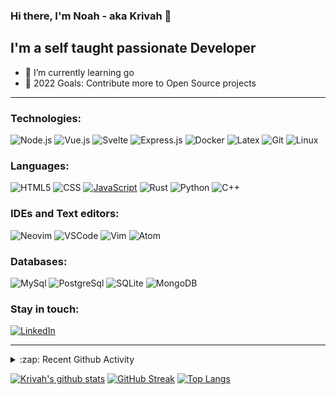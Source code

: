 ### Hi there, I'm Noah - aka Krivah 👋

## I'm a self taught passionate Developer

- 🌱 I’m currently learning go
- 🥅 2022 Goals: Contribute more to Open Source projects

---

### Technologies:

![Node.js](https://img.shields.io/badge/-Node-000?&logo=node.js)
![Vue.js](https://img.shields.io/badge/-Vue-000?&logo=vue.js)
![Svelte](https://img.shields.io/badge/-Svelte-000?&logo=svelte)
![Express.js](https://img.shields.io/badge/-Express-000?&logo=express)
![Docker](https://img.shields.io/badge/-Docker-000?&logo=Docker)
![Latex](https://img.shields.io/badge/-LaTeX-000?&logo=latex&logoColor=008080)
![Git](https://img.shields.io/badge/-Git-000?&logo=git&logoColor=F05032)
![Linux](https://img.shields.io/badge/-Linux-000?&logo=Linux&logoColor=FCC624)


### Languages:

![HTML5](https://img.shields.io/badge/-HTML5-000?&logo=html5&logoColor=E34F26)
![CSS](https://img.shields.io/badge/-CSS-000?&logo=css3&logoColor=1572B6)
[![JavaScript](https://img.shields.io/badge/-JavaScript-000?&logo=JavaScript&logoColor=ddc508)](https://github.com/krivahtoo?tab=repositories&q=&type=&language=javascript)
![Rust](https://img.shields.io/badge/-Rust-000?&logo=rust&logoColor=a72145)
![Python](https://img.shields.io/badge/-Python-000?&logo=python)
![C++](https://img.shields.io/badge/-C%2B%2B-000?&logo=c%2B%2B&logoColor=1572B6)

### IDEs and Text editors:

![Neovim](https://img.shields.io/badge/-Neovim-000?&logo=neovim)
![VSCode](https://img.shields.io/badge/-VSCode-000?&logo=Visual%20Studio%20Code&logoColor=007ACC)
![Vim](https://img.shields.io/badge/-Vim-000?&logo=vim&logoColor=47A248)
![Atom](https://img.shields.io/badge/-Atom-000?&logo=atom)

### Databases:

![MySql](https://img.shields.io/badge/-MySql-000?&logo=MySQL&logoColor=4479A1)
![PostgreSql](https://img.shields.io/badge/-PostgreSql-000?&logo=postgresql&logoColor=336791)
![SQLite](https://img.shields.io/badge/-SQLite-000?&logo=sqlite&logoColor=003B57)
![MongoDB](https://img.shields.io/badge/-MongoDB-000?&logo=mongodb&logoColor=47A248)

### Stay in touch:

[![LinkedIn](https://img.shields.io/badge/-LinkedIn-000?&logo=LinkedIn&logoColor=0077B5)](https://www.linkedin.com/in/krivahtoo)

---

<details>
  <summary>:zap: Recent Github Activity</summary>
  
<!--START_SECTION:activity-->
1. 🎉 Merged PR [#6](https://github.com/krivahtoo/silicon.nvim/pull/6) in [krivahtoo/silicon.nvim](https://github.com/krivahtoo/silicon.nvim)
2. 💪 Opened PR [#6](https://github.com/krivahtoo/silicon.nvim/pull/6) in [krivahtoo/silicon.nvim](https://github.com/krivahtoo/silicon.nvim)
3. ❗️ Opened issue [#5](https://github.com/krivahtoo/silicon.nvim/issues/5) in [krivahtoo/silicon.nvim](https://github.com/krivahtoo/silicon.nvim)
4. ❗️ Closed issue [#4](https://github.com/krivahtoo/silicon.nvim/issues/4) in [krivahtoo/silicon.nvim](https://github.com/krivahtoo/silicon.nvim)
5. 🗣 Commented on [#4](https://github.com/krivahtoo/silicon.nvim/issues/4) in [krivahtoo/silicon.nvim](https://github.com/krivahtoo/silicon.nvim)
<!--END_SECTION:activity-->

</details>


  [![Krivah's github stats](https://github-readme-stats-chi-silk.vercel.app/api?username=krivahtoo&count_private=true&theme=tokyonight&show_icons=1)](https://github.com/anuraghazra/github-readme-stats)
  [![GitHub Streak](http://github-readme-streak-stats.herokuapp.com?user=krivahtoo&theme=tokyonight&date_format=M%20j%5B%2C%20Y%5D)](https://git.io/streak-stats)
[![Top Langs](https://github-readme-stats-chi-silk.vercel.app/api/top-langs/?username=krivahtoo&layout=compact&langs_count=16&theme=tokyonight)](https://github.com/anuraghazra/github-readme-stats)



